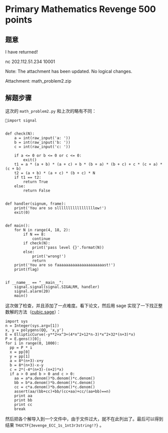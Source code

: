 Primary Mathematics Revenge 500 points
================

题意
-------------

I have returned!

nc 202.112.51.234 10001

Note: The attachment has been updated. No logical changes.

Attachment: math_problem2.zip

解题步骤
-------------

这次的 `math_problem2.py` 和上次的略有不同：

```
import signal


def check(N):
    a = int(raw_input('a: '))
    b = int(raw_input('b: '))
    c = int(raw_input('c: '))

    if a <= 0 or b <= 0 or c <= 0:
        exit()
    t1 = a * (a + b) * (a + c) + b * (b + a) * (b + c) + c * (c + a) * (c + b)
    t2 = (a + b) * (a + c) * (b + c) * N
    if t1 == t2:
        return True
    else:
        return False


def handler(signum, frame):
    print('You are so slllllllllllllllllow!')
    exit(0)


def main():
    for N in range(4, 18, 2):
        if N == 8:
            continue
        if check(N):
            print('pass level {}'.format(N))
        else:
            print('wrong!')
            return
    print('You are so faaaaaaaaaaaaaaaaaaaaast!')
    print(flag)


if __name__ == "__main__":
    signal.signal(signal.SIGALRM, handler)
    signal.alarm(20)
    main()
```

这次做了检查，并且添加了一点难度。看下论文，然后用 sage 实现了一下找正整数解的方法（[cubic.sage](cubic.sage)）：

```
import sys
n = Integer(sys.argv[1])
x, y = polygens(QQ, 'x,y')
E = EllipticCurve(-y**2+x^3+(4*n^2+12*n-3)*x^2+32*(n+3)*x)
P = E.gens()[0];
for i in range(0, 1000):
  pp = P * i
  x = pp[0]
  y = pp[1]
  a = 8*(n+3)-x+y
  b = 8*(n+3)-x-y
  c = 2*(-4*(n+3)-(n+2)*x)
  if a > 0 and b > 0 and c > 0:
    aa = a*a.denom()*b.denom()*c.denom()
    bb = b*a.denom()*b.denom()*c.denom()
    cc = c*a.denom()*b.denom()*c.denom()
    assert(aa/(bb+cc)+bb/(cc+aa)+cc/(aa+bb)==n)
    print aa
    print bb
    print cc
    break
```

然后把各个解导入到一个文件中，由于文件过大，就不在此列出了。最后可以得到结果 `THUCTF{3evenge_ECC_1s_1nt3r3string!?}` 。